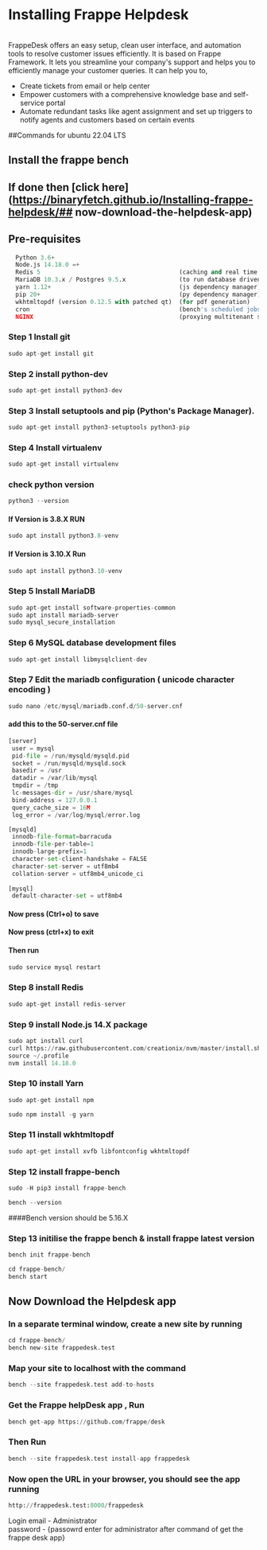 # Installing Frappe Helpdesk
<br>
FrappeDesk offers an easy setup, clean user interface, and automation tools to resolve customer issues efficiently. It is based on Frappe Framework. It lets you streamline your company's support and helps you to efficiently manage your customer queries. It can help you to,

- Create tickets from email or help center
- Empower customers with a comprehensive knowledge base and self-service portal
- Automate redundant tasks like agent assignment and set up triggers to notify agents and customers based on certain events

##Commands for ubuntu 22.04 LTS 

## Install the frappe bench 
## If done then [click here](https://binaryfetch.github.io/Installing-frappe-helpdesk/## now-download-the-helpdesk-app)

## Pre-requisites
``` python 
  Python 3.6+
  Node.js 14.18.0 =+
  Redis 5                                       (caching and real time updates)
  MariaDB 10.3.x / Postgres 9.5.x               (to run database driven apps)
  yarn 1.12+                                    (js dependency manager)
  pip 20+                                       (py dependency manager)
  wkhtmltopdf (version 0.12.5 with patched qt)  (for pdf generation)
  cron                                          (bench's scheduled jobs: automated certificate renewal, scheduled backups)
  NGINX                                         (proxying multitenant sites in production)
```

### Step 1 Install git
``` java 
sudo apt-get install git 
```
### Step 2 install python-dev
``` python
sudo apt-get install python3-dev
```
### Step 3 Install setuptools and pip (Python's Package Manager).
``` java
sudo apt-get install python3-setuptools python3-pip
```
### Step 4 Install virtualenv
``` java
sudo apt-get install virtualenv
```
### check python version
``` python 
python3 --version
```
#### If Version is 3.8.X RUN
``` python
sudo apt install python3.8-venv
```
#### If Version is 3.10.X Run
``` python 
sudo apt install python3.10-venv
```
### Step 5 Install MariaDB
``` python 
sudo apt-get install software-properties-common
sudo apt install mariadb-server
sudo mysql_secure_installation
```
### Step 6 MySQL database development files
``` python 
sudo apt-get install libmysqlclient-dev
```

### Step 7 Edit the mariadb configuration ( unicode character encoding )
``` python 
sudo nano /etc/mysql/mariadb.conf.d/50-server.cnf
```
#### add this to the 50-server.cnf file
``` python 
[server]
 user = mysql
 pid-file = /run/mysqld/mysqld.pid
 socket = /run/mysqld/mysqld.sock
 basedir = /usr
 datadir = /var/lib/mysql
 tmpdir = /tmp
 lc-messages-dir = /usr/share/mysql
 bind-address = 127.0.0.1
 query_cache_size = 16M
 log_error = /var/log/mysql/error.log

[mysqld]
 innodb-file-format=barracuda
 innodb-file-per-table=1
 innodb-large-prefix=1
 character-set-client-handshake = FALSE
 character-set-server = utf8mb4
 collation-server = utf8mb4_unicode_ci      
 
[mysql]
 default-character-set = utf8mb4
```
#### Now press (Ctrl+o) to save 
#### Now press (ctrl+x) to exit

#### Then run
``` python 
sudo service mysql restart
```
### Step 8 install Redis
``` python 
sudo apt-get install redis-server
```
### Step 9 install Node.js 14.X package
``` python 
sudo apt install curl 
curl https://raw.githubusercontent.com/creationix/nvm/master/install.sh | bash
source ~/.profile
nvm install 14.18.0  
```
### Step 10 install Yarn
``` python 
sudo apt-get install npm

sudo npm install -g yarn
```

### Step 11 install wkhtmltopdf
``` python 
sudo apt-get install xvfb libfontconfig wkhtmltopdf
```

### Step 12 install frappe-bench
``` python 
sudo -H pip3 install frappe-bench

bench --version
```
####Bench version should be 5.16.X

### Step 13 initilise the frappe bench & install frappe latest version
``` python 
bench init frappe-bench 

cd frappe-bench/
bench start
```
## Now Download the Helpdesk app

### In a separate terminal window, create a new site by running
``` python 
cd frappe-bench/
bench new-site frappedesk.test
```
### Map your site to localhost with the command
``` python 
bench --site frappedesk.test add-to-hosts
```
### Get the Frappe helpDesk app , Run
``` python 
bench get-app https://github.com/frappe/desk
```
### Then Run 
``` python 
bench --site frappedesk.test install-app frappedesk
```

### Now open the URL in your browser, you should see the app running
``` python 
http://frappedesk.test:8000/frappedesk
```

Login 
email - Administrator <br>
password - {passowrd enter for administrator after command of get the frappe desk app}
